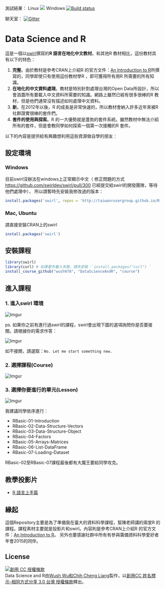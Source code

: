 測試結果： Linux ![](https://travis-ci.org/wush978/DataScienceAndR.svg?branch=course) Windows [![Build status](https://ci.appveyor.com/api/projects/status/tej2qnpdxwy2r5lp/branch/course?svg=true)](https://ci.appveyor.com/project/wush978/datascienceandr/branch/course)

聊天室： [![Gitter](https://badges.gitter.im/wush978/DataScienceAndR.svg)](https://gitter.im/wush978/DataScienceAndR?utm_source=badge&utm_medium=badge&utm_campaign=pr-badge)

# Data Science and R

這是一個以[swirl](http://swirlstats.com/)撰寫的**R 語言在地化中文教材**。和其他R 教材相比，這份教材具有以下的特色：

1. **完整**。由於教材是參考CRAN上介紹R 的官方文件：[An Introduction to R](https://cran.r-project.org/doc/manuals/R-intro.pdf)所撰寫的，同學即使只有使用這份教材學R ，即可獲得所有用R 所需要的所有知識。
2. **在地化的中文資料處理**。教材是特別針對處理台灣的Open Data所設計，所以會涵蓋所有要載入中文資料所需要的知識。網路上雖然已經有很多很棒的R 教材，但是他們通常沒有描述如何處理中文資料。
3. **新**。在2012年以後，R 的成長是非常快速的，所以教材會納入許多近年來被R 社群證實很棒的套件們。
4. **套件的使用與探索**。R 的一大優勢就是蓬勃的套件系統。雖然教材中無法介紹所有的套件，但是會教同學如何探索一個第一次接觸的R 套件。

以下的內容是提供給有興趣想利用這些資源做自學的朋友：

## 設定環境

### Windows

目前swirl沒辦法在windows上正常顯示中文（ 修正問題的方式 https://github.com/swirldev/swirl/pull/300 已經提交給swirl的開發團隊，等待他們處理中），
所以請暫時先安裝我修改過的版本：

```r
install.packages('swirl', repos = 'http://taiwanrusergroup.github.io/R')
```

### Mac, Ubuntu

請直接安裝CRAN上的swirl

```r
install.packages('swirl')
```

## 安裝課程

```r
library(swirl)
library(curl) # 如果套件載入失敗，請先安裝：`install.packages("curl") `
install_course_github("wush978", "DataScienceAndR", "course")
```

## 進入課程

### 1. 進入swirl 環境

![Imgur](http://i.imgur.com/sYGDy72.png)

ps. 如果你之前有進行過swirl的課程，swirl會出現下圖的選項詢問你是否要接關。請根據你的需求作答：

![Imgur](http://i.imgur.com/SwlSa3W.png)

如不接關，請選取：`No. Let me start something new.`

### 2. 選擇課程(Course)

![Imgur](http://i.imgur.com/Sfj0K1l.png) 

### 3. 選擇你要進行的單元(Lesson)

![Imgur](http://i.imgur.com/OFgU4wM.png)

我建議同學依序進行：

- RBasic-01-Introduction
- RBasic-02-Data-Structure-Vectors
- RBasic-03-Data-Structure-Object
- RBasic-04-Factors
- RBasic-05-Arrays-Matrices
- RBasic-06-List-DataFrame
- RBasic-07-Loading-Dataset

RBasic-02至RBasic-07課程最後都有大魔王要給同學攻克。

## 教學投影片

- [R 語言上手篇](http://rpubs.com/wush978/DataScienceAndR)

## 緣起

這個Repository主要是為了準備我在臺大的資料科學課程，幫陳老師講的兩堂R 的課程。課程素材主要就是投影片和swirl。內容則是參考CRAN上介紹R 的官方文件：[An Introduction to R](https://cran.r-project.org/doc/manuals/R-intro.pdf)。
另外也要感謝社群中所有有參與籌備資料科學愛好者年會2015的同伴。



## License

<a rel="license" href="http://creativecommons.org/licenses/by-sa/3.0/tw/"><img alt="創用 CC 授權條款" style="border-width:0" src="https://i.creativecommons.org/l/by-sa/3.0/tw/88x31.png" /></a><br /><span xmlns:dct="http://purl.org/dc/terms/" href="http://purl.org/dc/dcmitype/Text" property="dct:title" rel="dct:type">Data Science and R</span>由<a xmlns:cc="http://creativecommons.org/ns#" href="https://github.com/wush978/DataScienceAndR" property="cc:attributionName" rel="cc:attributionURL">Wush Wu和Chih Cheng Liang</a>製作，以<a rel="license" href="http://creativecommons.org/licenses/by-sa/3.0/tw/">創用CC 姓名標示-相同方式分享 3.0 台灣 授權條款</a>釋出。
